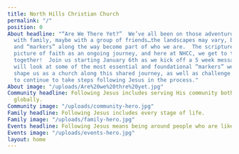 ```yaml
---
title: North Hills Christian Church
permalink: "/"
position: 0
About headline: "“Are We There Yet?”  We’ve all been on those adventurous road trips—maybe
  with family, maybe with a group of friends…the landscapes may vary, but the experiences
  and “markers” along the way become part of who we are.  The scriptures give us a
  picture of faith as an ongoing journey, and here at NHCC, we get to take that adventure
  together!  Join us starting January 6th as we kick off a 5 week message series that
  will look at some of the most essential and foundational “markers” we want to let
  shape us as a church along this shared journey, as well as challenge us personally
  to continue to take steps following Jesus in the process."
About image: "/uploads/Are%20we%20thre%20yet.jpg"
Community headline: Following Jesus includes serving His community both locally and
  globally.
Community image: "/uploads/community-hero.jpg"
Family headline: Following Jesus includes every stage of life.
Family image: "/uploads/family-hero.jpg"
Events headline: Following Jesus means being around people who are like Jesus.
Events image: "/uploads/events-hero.jpg"
layout: home
---
```


